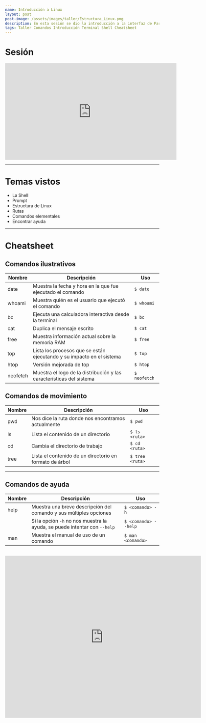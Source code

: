 ```yaml
---
name: Introducción a Linux
layout: post
post-image: /assets/images/taller/Estructura_Linux.png
description: En esta sesión se dio la introducción a la interfaz de Parrot OS, la shell y a comandos básicos. También se explicó cómo se utilizan las rutas absolutas y relativas con comandos, para movernos por el sistema desde la terminal.
tags: Taller Comandos Introducción Terminal Shell Cheatsheet
---
```


# Sesión
<iframe width="560" height="315" src="https://www.youtube.com/embed/H6OepWNnRMc?start=58" title="YouTube video player" frameborder="0" allow="accelerometer; autoplay; clipboard-write; encrypted-media; gyroscope; picture-in-picture; web-share" allowfullscreen></iframe>

---
# Temas vistos
- La Shell
- Prompt
- Estructura de Linux
- Rutas
- Comandos elementales
- Encontrar ayuda

---
# Cheatsheet

## Comandos ilustrativos

| Nombre   | Descripción                                                            | Uso          |
| -------- | ---------------------------------------------------------------------- | ------------ |
| date     | Muestra la fecha y hora en la que fue ejecutado el comando            | `$ date`     |
| whoami   | Muestra quién es el usuario que ejecutó el comando                    | `$ whoami`   |
| bc       | Ejecuta una calculadora interactiva desde la terminal                 | `$ bc`       |
| cat      | Duplica el mensaje escrito                                            | `$ cat`      |
| free     | Muestra información actual sobre la memoria RAM                       | `$ free`     |
| top      | Lista los procesos que se están ejecutando y su impacto en el sistema | `$ top`      |
| htop     | Versión mejorada de top                                                | `$ htop`     |
| neofetch | Muestra el logo de la distribución y las características del sistema  | `$ neofetch` |

## Comandos de movimiento

| Nombre | Descripción                                              | Uso             |
| ------ | -------------------------------------------------------- | --------------- |
| pwd    | Nos dice la ruta donde nos encontramos actualmente      | `$ pwd`         |
| ls     | Lista el contenido de un directorio                     | `$ ls <ruta>`   |
| cd     | Cambia el directorio de trabajo                         | `$ cd <ruta>`   |
| tree   | Lista el contenido de un directorio en formato de árbol | `$ tree <ruta>` |

---
## Comandos de ayuda

| Nombre | Descripción                                                           | Uso                  |
| ------ | --------------------------------------------------------------------- | -------------------- |
| help   | Muestra una breve descripción del comando y sus múltiples opciones   | `$ <comando> -h`     |
|        | Si la opción `-h` no nos muestra la ayuda, se puede intentar con `--help` | `$ <comando> --help` |
| man    | Muestra el manual de uso de un comando                               | `$ man <comando>`    |

<br>

<iframe id="reddit-embed" src="https://www.redditmedia.com/r/linuxmemes/comments/jqca9u/classic_linux/?ref_source=embed&amp;ref=share&amp;embed=true&amp;theme=dark" sandbox="allow-scripts allow-same-origin allow-popups" style="border: none;" height="528" width="640" scrolling="no"></iframe>

